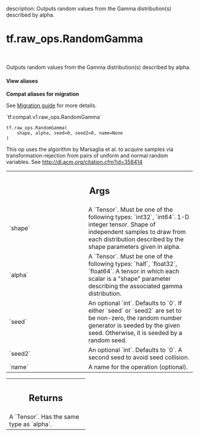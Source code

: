 description: Outputs random values from the Gamma distribution(s) described by alpha.

<div itemscope itemtype="http://developers.google.com/ReferenceObject">
<meta itemprop="name" content="tf.raw_ops.RandomGamma" />
<meta itemprop="path" content="Stable" />
</div>

# tf.raw_ops.RandomGamma

<!-- Insert buttons and diff -->

<table class="tfo-notebook-buttons tfo-api nocontent" align="left">

</table>



Outputs random values from the Gamma distribution(s) described by alpha.

<section class="expandable">
  <h4 class="showalways">View aliases</h4>
  <p>
<b>Compat aliases for migration</b>
<p>See
<a href="https://www.tensorflow.org/guide/migrate">Migration guide</a> for
more details.</p>
<p>`tf.compat.v1.raw_ops.RandomGamma`</p>
</p>
</section>

<pre class="devsite-click-to-copy prettyprint lang-py tfo-signature-link">
<code>tf.raw_ops.RandomGamma(
    shape, alpha, seed=0, seed2=0, name=None
)
</code></pre>



<!-- Placeholder for "Used in" -->

This op uses the algorithm by Marsaglia et al. to acquire samples via
transformation-rejection from pairs of uniform and normal random variables.
See http://dl.acm.org/citation.cfm?id=358414

<!-- Tabular view -->
 <table class="responsive fixed orange">
<colgroup><col width="214px"><col></colgroup>
<tr><th colspan="2"><h2 class="add-link">Args</h2></th></tr>

<tr>
<td>
`shape`
</td>
<td>
A `Tensor`. Must be one of the following types: `int32`, `int64`.
1-D integer tensor. Shape of independent samples to draw from each
distribution described by the shape parameters given in alpha.
</td>
</tr><tr>
<td>
`alpha`
</td>
<td>
A `Tensor`. Must be one of the following types: `half`, `float32`, `float64`.
A tensor in which each scalar is a "shape" parameter describing the
associated gamma distribution.
</td>
</tr><tr>
<td>
`seed`
</td>
<td>
An optional `int`. Defaults to `0`.
If either `seed` or `seed2` are set to be non-zero, the random number
generator is seeded by the given seed.  Otherwise, it is seeded by a
random seed.
</td>
</tr><tr>
<td>
`seed2`
</td>
<td>
An optional `int`. Defaults to `0`.
A second seed to avoid seed collision.
</td>
</tr><tr>
<td>
`name`
</td>
<td>
A name for the operation (optional).
</td>
</tr>
</table>



<!-- Tabular view -->
 <table class="responsive fixed orange">
<colgroup><col width="214px"><col></colgroup>
<tr><th colspan="2"><h2 class="add-link">Returns</h2></th></tr>
<tr class="alt">
<td colspan="2">
A `Tensor`. Has the same type as `alpha`.
</td>
</tr>

</table>

